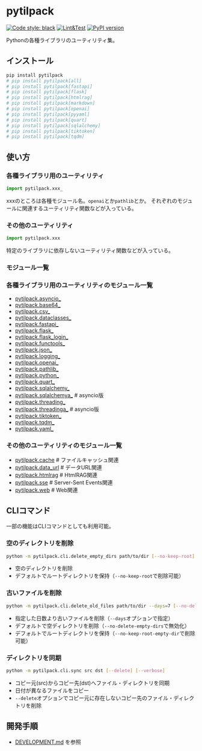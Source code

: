 # pytilpack

[![Code style: black](https://img.shields.io/badge/code%20style-black-000000.svg)](https://github.com/psf/black)
[![Lint&Test](https://github.com/ak110/pytilpack/actions/workflows/python-app.yml/badge.svg)](https://github.com/ak110/pytilpack/actions/workflows/python-app.yml)
[![PyPI version](https://badge.fury.io/py/pytilpack.svg)](https://badge.fury.io/py/pytilpack)

Pythonの各種ライブラリのユーティリティ集。

## インストール

```bash
pip install pytilpack
# pip install pytilpack[all]
# pip install pytilpack[fastapi]
# pip install pytilpack[flask]
# pip install pytilpack[htmlrag]
# pip install pytilpack[markdown]
# pip install pytilpack[openai]
# pip install pytilpack[pyyaml]
# pip install pytilpack[quart]
# pip install pytilpack[sqlalchemy]
# pip install pytilpack[tiktoken]
# pip install pytilpack[tqdm]
```

## 使い方

### 各種ライブラリ用のユーティリティ

```python
import pytilpack.xxx_
```

xxxのところは各種モジュール名。`openai`とか`pathlib`とか。
それぞれのモジュールに関連するユーティリティ関数などが入っている。

### その他のユーティリティ

```python
import pytilpack.xxx
```

特定のライブラリに依存しないユーティリティ関数などが入っている。

### モジュール一覧

### 各種ライブラリ用のユーティリティのモジュール一覧

- [pytilpack.asyncio_](pytilpack/asyncio_.py)
- [pytilpack.base64_](pytilpack/base64_.py)
- [pytilpack.csv_](pytilpack/csv_.py)
- [pytilpack.dataclasses_](pytilpack/dataclasses_.py)
- [pytilpack.fastapi_](pytilpack/fastapi_/__init__.py)
- [pytilpack.flask_](pytilpack/flask_/__init__.py)
- [pytilpack.flask_login_](pytilpack/flask_.py)
- [pytilpack.functools_](pytilpack/functools_.py)
- [pytilpack.json_](pytilpack/json_.py)
- [pytilpack.logging_](pytilpack/logging_.py)
- [pytilpack.openai_](pytilpack/openai_.py)
- [pytilpack.pathlib_](pytilpack/pathlib_.py)
- [pytilpack.python_](pytilpack/python_.py)
- [pytilpack.quart_](pytilpack/quart_/__init__.py)
- [pytilpack.sqlalchemy_](pytilpack/sqlalchemy_.py)
- [pytilpack.sqlalchemya_](pytilpack/sqlalchemya_.py)  # asyncio版
- [pytilpack.threading_](pytilpack/threading_.py)
- [pytilpack.threadinga_](pytilpack/threadinga_.py)  # asyncio版
- [pytilpack.tiktoken_](pytilpack/tiktoken_.py)
- [pytilpack.tqdm_](pytilpack/tqdm_.py)
- [pytilpack.yaml_](pytilpack/yaml_.py)

### その他のユーティリティのモジュール一覧

- [pytilpack.cache](pytilpack/cache.py)  # ファイルキャッシュ関連
- [pytilpack.data_url](pytilpack/data_url.py)  # データURL関連
- [pytilpack.htmlrag](pytilpack/htmlrag.py)  # HtmlRAG関連
- [pytilpack.sse](pytilpack/sse.py)  # Server-Sent Events関連
- [pytilpack.web](pytilpack/web.py)  # Web関連

## CLIコマンド

一部の機能はCLIコマンドとしても利用可能。

### 空のディレクトリを削除

```bash
python -m pytilpack.cli.delete_empty_dirs path/to/dir [--no-keep-root] [--verbose]
```

- 空のディレクトリを削除
- デフォルトでルートディレクトリを保持（`--no-keep-root`で削除可能）

### 古いファイルを削除

```bash
python -m pytilpack.cli.delete_old_files path/to/dir --days=7 [--no-delete-empty-dirs] [--no-keep-root-empty-dir] [--verbose]
```

- 指定した日数より古いファイルを削除（`--days`オプションで指定）
- デフォルトで空ディレクトリを削除（`--no-delete-empty-dirs`で無効化）
- デフォルトでルートディレクトリを保持（`--no-keep-root-empty-dir`で削除可能）

### ディレクトリを同期

```bash
python -m pytilpack.cli.sync src dst [--delete] [--verbose]
```

- コピー元(src)からコピー先(dst)へファイル・ディレクトリを同期
- 日付が異なるファイルをコピー
- `--delete`オプションでコピー元に存在しないコピー先のファイル・ディレクトリを削除

## 開発手順

- [DEVELOPMENT.md](DEVELOPMENT.md) を参照
